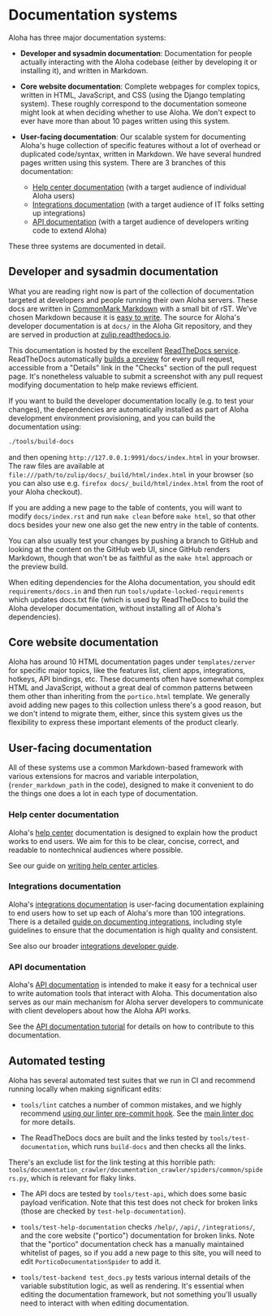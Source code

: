 # Documentation systems

Aloha has three major documentation systems:

- **Developer and sysadmin documentation**: Documentation for people
  actually interacting with the Aloha codebase (either by developing
  it or installing it), and written in Markdown.

- **Core website documentation**: Complete webpages for complex topics,
  written in HTML, JavaScript, and CSS (using the Django templating
  system). These roughly correspond to the documentation someone
  might look at when deciding whether to use Aloha. We don't expect
  to ever have more than about 10 pages written using this system.

- **User-facing documentation**: Our scalable system for documenting
  Aloha's huge collection of specific features without a lot of
  overhead or duplicated code/syntax, written in Markdown. We have
  several hundred pages written using this system. There are 3
  branches of this documentation:
  - [Help center documentation](#help-center-documentation)
    (with a target audience of individual Aloha users)
  - [Integrations documentation](#integrations-documentation)
    (with a target audience of IT folks setting up integrations)
  - [API documentation](#api-documentation) (with a target audience
    of developers writing code to extend Aloha)

These three systems are documented in detail.

## Developer and sysadmin documentation

What you are reading right now is part of the collection of
documentation targeted at developers and people running their own
Aloha servers. These docs are written in
[CommonMark Markdown](https://commonmark.org/) with a small bit of rST.
We've chosen Markdown because it is
[easy to write](https://commonmark.org/help/). The source for Aloha's
developer documentation is at `docs/` in the Aloha Git repository, and
they are served in production at
[zulip.readthedocs.io](https://zulip.readthedocs.io/en/latest/).

This documentation is hosted by the excellent [ReadTheDocs
service](https://readthedocs.org/). ReadTheDocs automatically [builds
a preview](https://docs.readthedocs.io/en/stable/pull-requests.html)
for every pull request, accessible from a "Details" link in the
"Checks" section of the pull request page. It's nonetheless valuable
to submit a screenshot with any pull request modifying documentation
to help make reviews efficient.

If you want to build the developer documentation locally (e.g. to test
your changes), the dependencies are automatically installed as part of
Aloha development environment provisioning, and you can build the
documentation using:

```bash
./tools/build-docs
```

and then opening `http://127.0.0.1:9991/docs/index.html` in your
browser. The raw files are available at
`file:///path/to/zulip/docs/_build/html/index.html` in your browser
(so you can also use e.g. `firefox docs/_build/html/index.html` from
the root of your Aloha checkout).

If you are adding a new page to the table of contents, you will want
to modify `docs/index.rst` and run `make clean` before `make html`, so
that other docs besides your new one also get the new entry in the
table of contents.

You can also usually test your changes by pushing a branch to GitHub
and looking at the content on the GitHub web UI, since GitHub renders
Markdown, though that won't be as faithful as the `make html`
approach or the preview build.

When editing dependencies for the Aloha documentation, you should edit
`requirements/docs.in` and then run `tools/update-locked-requirements`
which updates docs.txt file (which is used by ReadTheDocs to build the
Aloha developer documentation, without installing all of Aloha's
dependencies).

## Core website documentation

Aloha has around 10 HTML documentation pages under `templates/zerver`
for specific major topics, like the features list, client apps,
integrations, hotkeys, API bindings, etc. These documents often have
somewhat complex HTML and JavaScript, without a great deal of common
patterns between them other than inheriting from the `portico.html`
template. We generally avoid adding new pages to this collection
unless there's a good reason, but we don't intend to migrate them,
either, since this system gives us the flexibility to express these
important elements of the product clearly.

## User-facing documentation

All of these systems use a common Markdown-based framework with
various extensions for macros and variable interpolation,
(`render_markdown_path` in the code), designed to make it convenient
to do the things one does a lot in each type of documentation.

### Help center documentation

Aloha's [help center](https://zulip.com/help/) documentation is
designed to explain how the product works to end users. We aim for
this to be clear, concise, correct, and readable to nontechnical
audiences where possible.

See our guide on [writing help center articles](helpcenter.md).

### Integrations documentation

Aloha's [integrations documentation](https://zulip.com/integrations)
is user-facing documentation explaining to end users how to set up each
of Aloha's more than 100 integrations. There is a detailed [guide on
documenting integrations](integrations.md), including style guidelines
to ensure that the documentation is high quality and consistent.

See also our broader [integrations developer
guide](https://zulip.com/api/integrations-overview).

### API documentation

Aloha's [API documentation](https://zulip.com/api/) is intended to make
it easy for a technical user to write automation tools that interact
with Aloha. This documentation also serves as our main mechanism for
Aloha server developers to communicate with client developers about
how the Aloha API works.

See the [API documentation tutorial](api.md) for
details on how to contribute to this documentation.

## Automated testing

Aloha has several automated test suites that we run in CI and
recommend running locally when making significant edits:

- `tools/lint` catches a number of common mistakes, and we highly
  recommend
  [using our linter pre-commit hook](../git/zulip-tools.md#set-up-git-repo-script).
  See the [main linter doc](../testing/linters.md) for more details.

- The ReadTheDocs docs are built and the links tested by
  `tools/test-documentation`, which runs `build-docs` and then checks
  all the links.

There's an exclude list for the link testing at this horrible path:
`tools/documentation_crawler/documentation_crawler/spiders/common/spiders.py`,
which is relevant for flaky links.

- The API docs are tested by `tools/test-api`, which does some basic
  payload verification. Note that this test does not check for broken
  links (those are checked by `test-help-documentation`).

- `tools/test-help-documentation` checks `/help/`, `/api/`,
  `/integrations/`, and the core website ("portico") documentation for
  broken links. Note that the "portico" documentation check has a
  manually maintained whitelist of pages, so if you add a new page to
  this site, you will need to edit `PorticoDocumentationSpider` to add it.

- `tools/test-backend test_docs.py` tests various internal details of
  the variable substitution logic, as well as rendering. It's
  essential when editing the documentation framework, but not
  something you'll usually need to interact with when editing
  documentation.
